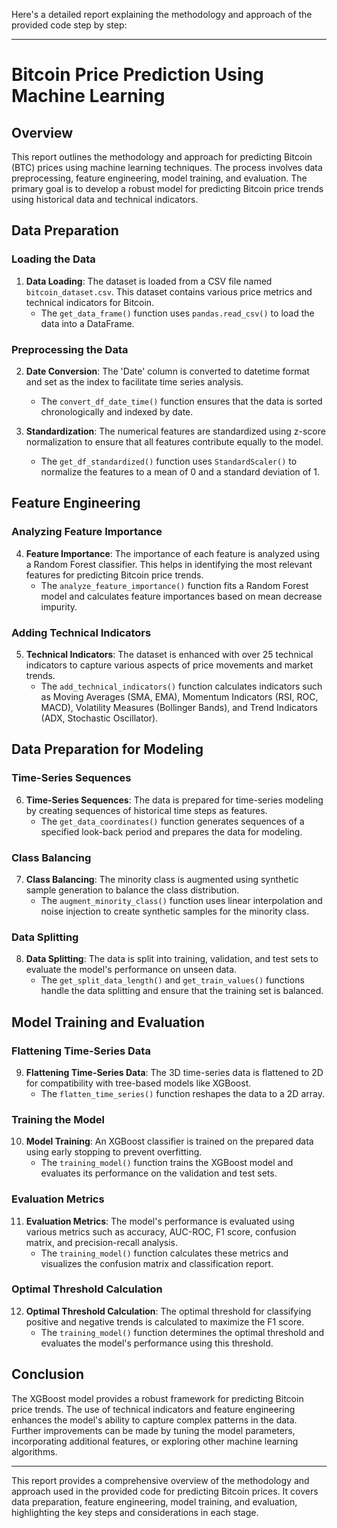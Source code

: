 Here's a detailed report explaining the methodology and approach of the provided code step by step:

---

# Bitcoin Price Prediction Using Machine Learning

## Overview

This report outlines the methodology and approach for predicting Bitcoin (BTC) prices using machine learning techniques. The process involves data preprocessing, feature engineering, model training, and evaluation. The primary goal is to develop a robust model for predicting Bitcoin price trends using historical data and technical indicators.

## Data Preparation

### Loading the Data

1. **Data Loading**: The dataset is loaded from a CSV file named `bitcoin_dataset.csv`. This dataset contains various price metrics and technical indicators for Bitcoin.
   - The `get_data_frame()` function uses `pandas.read_csv()` to load the data into a DataFrame.

### Preprocessing the Data

2. **Date Conversion**: The 'Date' column is converted to datetime format and set as the index to facilitate time series analysis.
   - The `convert_df_date_time()` function ensures that the data is sorted chronologically and indexed by date.

3. **Standardization**: The numerical features are standardized using z-score normalization to ensure that all features contribute equally to the model.
   - The `get_df_standardized()` function uses `StandardScaler()` to normalize the features to a mean of 0 and a standard deviation of 1.

## Feature Engineering

### Analyzing Feature Importance

4. **Feature Importance**: The importance of each feature is analyzed using a Random Forest classifier. This helps in identifying the most relevant features for predicting Bitcoin price trends.
   - The `analyze_feature_importance()` function fits a Random Forest model and calculates feature importances based on mean decrease impurity.

### Adding Technical Indicators

5. **Technical Indicators**: The dataset is enhanced with over 25 technical indicators to capture various aspects of price movements and market trends.
   - The `add_technical_indicators()` function calculates indicators such as Moving Averages (SMA, EMA), Momentum Indicators (RSI, ROC, MACD), Volatility Measures (Bollinger Bands), and Trend Indicators (ADX, Stochastic Oscillator).

## Data Preparation for Modeling

### Time-Series Sequences

6. **Time-Series Sequences**: The data is prepared for time-series modeling by creating sequences of historical time steps as features.
   - The `get_data_coordinates()` function generates sequences of a specified look-back period and prepares the data for modeling.

### Class Balancing

7. **Class Balancing**: The minority class is augmented using synthetic sample generation to balance the class distribution.
   - The `augment_minority_class()` function uses linear interpolation and noise injection to create synthetic samples for the minority class.

### Data Splitting

8. **Data Splitting**: The data is split into training, validation, and test sets to evaluate the model's performance on unseen data.
   - The `get_split_data_length()` and `get_train_values()` functions handle the data splitting and ensure that the training set is balanced.

## Model Training and Evaluation

### Flattening Time-Series Data

9. **Flattening Time-Series Data**: The 3D time-series data is flattened to 2D for compatibility with tree-based models like XGBoost.
   - The `flatten_time_series()` function reshapes the data to a 2D array.

### Training the Model

10. **Model Training**: An XGBoost classifier is trained on the prepared data using early stopping to prevent overfitting.
    - The `training_model()` function trains the XGBoost model and evaluates its performance on the validation and test sets.

### Evaluation Metrics

11. **Evaluation Metrics**: The model's performance is evaluated using various metrics such as accuracy, AUC-ROC, F1 score, confusion matrix, and precision-recall analysis.
    - The `training_model()` function calculates these metrics and visualizes the confusion matrix and classification report.

### Optimal Threshold Calculation

12. **Optimal Threshold Calculation**: The optimal threshold for classifying positive and negative trends is calculated to maximize the F1 score.
    - The `training_model()` function determines the optimal threshold and evaluates the model's performance using this threshold.

## Conclusion

The XGBoost model provides a robust framework for predicting Bitcoin price trends. The use of technical indicators and feature engineering enhances the model's ability to capture complex patterns in the data. Further improvements can be made by tuning the model parameters, incorporating additional features, or exploring other machine learning algorithms.

---

This report provides a comprehensive overview of the methodology and approach used in the provided code for predicting Bitcoin prices. It covers data preparation, feature engineering, model training, and evaluation, highlighting the key steps and considerations in each stage.